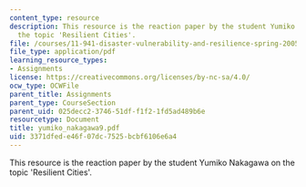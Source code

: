 ```yaml
---
content_type: resource
description: This resource is the reaction paper by the student Yumiko Nakagawa on
  the topic 'Resilient Cities'.
file: /courses/11-941-disaster-vulnerability-and-resilience-spring-2005/3371dfede46f07dc7525bcbf6106e6a4_yumiko_nakagawa9.pdf
file_type: application/pdf
learning_resource_types:
- Assignments
license: https://creativecommons.org/licenses/by-nc-sa/4.0/
ocw_type: OCWFile
parent_title: Assignments
parent_type: CourseSection
parent_uid: 025decc2-3746-51df-f1f2-1fd5ad489b6e
resourcetype: Document
title: yumiko_nakagawa9.pdf
uid: 3371dfed-e46f-07dc-7525-bcbf6106e6a4
---
```

This resource is the reaction paper by the student Yumiko Nakagawa on the topic 'Resilient Cities'.